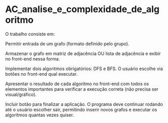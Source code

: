 # AC_analise_e_complexidade_de_algoritmo

O trabalho consiste em:

Permitir entrada de um grafo (formato definido pelo grupo).

Armazenar o grafo em matriz de adjacência OU lista de adjacência e exibir no front-end nessa forma.

Implementar dois algoritmos obrigatórios: DFS e BFS. O usuário escolhe via botões no front-end qual executar.

Apresentar o resultado de cada algoritmo no front-end com todos os elementos importantes para verificar a execução correta (não precisa ser visual/gráfico).

Incluir botão para finalizar a aplicação. O programa deve continuar rodando até o usuário escolher sair, permitindo inserir novos grafos e executar os algoritmos quantas vezes quiser.
